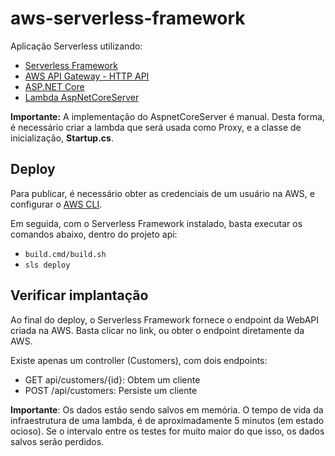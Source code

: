 # aws-serverless-framework

Aplicação Serverless utilizando:

- [Serverless Framework](https://serverless.com/)
- [AWS API Gateway - HTTP API](https://docs.aws.amazon.com/apigateway/latest/developerguide/http-api.html)
- [ASP.NET Core](https://docs.microsoft.com/pt-br/aspnet/core/?view=aspnetcore-2.1)
- [Lambda AspNetCoreServer](https://docs.microsoft.com/pt-br/aspnet/core/?view=aspnetcore-2.1)

**Importante:** A implementação do AspnetCoreServer é manual. Desta forma, é necessário criar a lambda que será usada como Proxy, e a classe de inicialização, **Startup.cs**.

## Deploy

Para publicar, é necessário obter as credenciais de um usuário na AWS, e configurar o [AWS CLI](https://aws.amazon.com/pt/cli/).

Em seguida, com o Serverless Framework instalado, basta executar os comandos abaixo, dentro do projeto api:

- `build.cmd/build.sh`
- `sls deploy`

## Verificar implantação

Ao final do deploy, o Serverless Framework fornece o endpoint da WebAPI criada na AWS. Basta clicar no link, ou obter o endpoint diretamente da AWS.

Existe apenas um controller (Customers), com dois endpoints:
- GET api/customers/{id}: Obtem um cliente
- POST /api/customers: Persiste um cliente

**Importante**: Os dados estão sendo salvos em memória. O tempo de vida da infraestrutura de uma lambda, é de aproximadamente 5 minutos (em estado ocioso). Se o intervalo entre os testes for muito maior do que isso, os dados salvos serão perdidos.